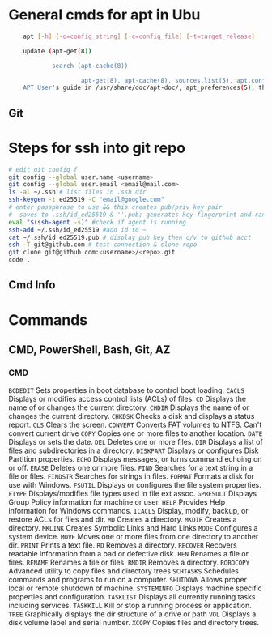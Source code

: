
# General cmds for apt in Ubu

```sh
    apt [-h] [-o=config_string] [-c=config_file] [-t=target_release]                       [-a=architecture] {list | search | show | update | install pkg[{=pkg_version_number | /target_release}]... | remove pkg...  | upgrade | full-upgrade | edit-sources | {-v --version} |{-h--help}}                                                         DESCRIPTION                                                                                          apt provides a high-level commandline interface for the package management                    system. It is intended as an end user interface and enables some options                      better suited for interactive usage by default compared to more                               specialized APT tools like apt-get(8) and apt-cache(8).                                                                                                                                     Much like apt itself, its manpage is intended as an end user interface and                    as such only mentions the most used commands and options partly to not                        duplicate information in multiple places and partly to avoid overwhelming                     readers with a cornucopia of options and details.    

    update (apt-get(8))                                                                               update is used to download package information from all configured                            sources. Other commands operate on this data to e.g. perform package                          upgrades or search in and display details about all packages available                        for installation.                                                                                                                                                                       upgrade (apt-get(8))                                                                              upgrade is used to install available upgrades of all packages                                 currently installed on the system from the sources configured via                             sources.list(5). New packages will be installed if required to satisfy                        dependencies, but existing packages will never be removed. If an                              upgrade for a package requires the removal of an installed package the                        upgrade for this package isn't performed.                                                                                                                                               full-upgrade (apt-get(8))                                                                         full-upgrade performs the function of upgrade but will remove                                 currently installed packages if this is needed to upgrade the system                          as a whole.                                                                                                                                                                             install, reinstall, remove, purge (apt-get(8))                                                    Performs the requested action on one or more packages specified via                           regex(7), glob(7) or exact match. The requested action can be                                 overridden for specific packages by appending a plus (+) to the                               package name to install this package or a minus (-) to remove it.                                                                                                                           A specific version of a package can be selected for installation by                           following the package name with an equals (=) and the version of the                          package to select. Alternatively the version from a specific release                          can be selected by following the package name with a forward slash (/)                        and codename (buster, bullseye, sid ...) or suite name (stable,                               testing, unstable). This will also select versions from this release                          for dependencies of this package if needed to satisfy the request.                                                                                                                          Removing a package removes all packaged data, but leaves usually small                        (modified) user configuration files behind, in case the remove was an                         accident. Just issuing an installation request for the accidentally                           removed package will restore its function as before in that case. On                          the other hand you can get rid of these leftovers by calling purge                            even on already removed packages. Note that this does not affect any                          data or configuration stored in your home directory.                                                                                                                                    autoremove (apt-get(8))                                                                           autoremove is used to remove packages that were automatically                                 installed to satisfy dependencies for other packages and are now no                           longer needed as dependencies changed or the package(s) needing them                          were removed in the meantime.                                                                                                                                                               You should check that the list does not include applications you have                         grown to like even though they were once installed just as a                                  dependency of another package. You can mark such a package as manually                        installed by using apt-mark(8). Packages which you have installed                             explicitly via install are also never proposed for automatic removal.                                                                                                                   satisfy (apt-get(8))                                                                              satisfy satisfies dependency strings, as used in Build-Depends. It                            also handles conflicts, by prefixing an argument with "Conflicts: ".                                                                                                                        Example: apt satisfy "foo, bar (>= 1.0)" "Conflicts: baz, fuzz"  

            search (apt-cache(8))                                                                             search can be used to search for the given regex(7) term(s) in the                            list of available packages and display matches. This can e.g. be                              useful if you are looking for packages having a specific feature. If                          you are looking for a package including a specific file try apt-                              file(1).                                                                                                                                                                                show (apt-cache(8))                                                                               Show information about the given package(s) including its                                     dependencies, installation and download size, sources the package is                          available from, the description of the packages content and much more.                        It can e.g. be helpful to look at this information before allowing                            apt(8) to remove a package or while searching for new packages to                             install.                                                                                                                                                                                list                                                                                              list is somewhat similar to dpkg-query --list in that it can display a                        list of packages satisfying certain criteria. It supports glob(7)                             patterns for matching package names as well as options to list                                installed (--installed), upgradeable (--upgradeable) or all available                         (--all-versions) versions.                                                                                                                                                              edit-sources (work-in-progress)                                                                   edit-sources lets you edit your sources.list(5) files in your                                 preferred text editor while also providing basic sanity checks. 

                    apt-get(8), apt-cache(8), sources.list(5), apt.conf(5), apt-config(8), The
    APT User's guide in /usr/share/doc/apt-doc/, apt_preferences(5), the APT Howto.
```

## Git

# Steps for ssh into git repo

```sh
# edit git config f
git config --global user.name <username>
git config --global user.email <email@mail.com>
ls -al ~/.ssh # list files in .ssh dir
ssh-keygen -t ed25519 -C "email@google.com"
# enter passphrase to use && this creates pub/priv key pair
#  saves to .ssh/id_ed25519 & ''.pub; generates key fingerprint and randomart image
eval "$(ssh-agent -s)" #check if agent is running
ssh-add ~/.ssh/id_ed25519 #add id to ~
cat ~/.ssh/id_ed25519.pub # display pub key then c/v to github acct
ssh -T git@github.com # test connection & clone repo
git clone git@github.com:<username>/<repo>.git
code .
```

## Cmd Info

# Commands

## CMD, PowerShell, Bash, Git, AZ

### CMD

`BCDEDIT`        Sets properties in boot database to control boot loading.
`CACLS`          Displays or modifies access control lists (ACLs) of files.
`CD`             Displays the name of or changes the current directory.
`CHDIR`          Displays the name of or changes the current directory.
`CHKDSK`         Checks a disk and displays a status report.
`CLS`            Clears the screen.
`CONVERT`        Converts FAT volumes to NTFS. Can't convert current drive
`COPY`           Copies one or more files to another location.
`DATE`           Displays or sets the date.
`DEL`            Deletes one or more files.
`DIR`            Displays a list of files and subdirectories in a directory.
`DISKPART`       Displays or configures Disk Partition properties.
`ECHO`           Displays messages, or turns command echoing on or off.
`ERASE`          Deletes one or more files.
`FIND`           Searches for a text string in a file or files.
`FINDSTR`        Searches for strings in files.
`FORMAT`         Formats a disk for use with Windows.
`FSUTIL`         Displays or configures the file system properties.
`FTYPE`          Displays/modifies file types used in file ext assoc.
`GPRESULT`       Displays Group Policy information for machine or user.
`HELP`           Provides Help information for Windows commands.
`ICACLS`         Display, modify, backup, or restore ACLs for files and dir.
`MD`             Creates a directory.
`MKDIR`          Creates a directory.
`MKLINK`         Creates Symbolic Links and Hard Links
`MODE`           Configures a system device.
`MOVE`           Moves one or more files from one directory to another dir.
`PRINT`          Prints a text file.
`RD`             Removes a directory.
`RECOVER`        Recovers readable information from a bad or defective disk.
`REN`            Renames a file or files.
`RENAME`         Renames a file or files.
`RMDIR`          Removes a directory.
`ROBOCOPY`       Advanced utility to copy files and directory trees
`SCHTASKS`       Schedules commands and programs to run on a computer.
`SHUTDOWN`       Allows proper local or remote shutdown of machine.
`SYSTEMINFO`     Displays machine specific properties and configuration.
`TASKLIST`       Displays all currently running tasks including services.
`TASKKILL`       Kill or stop a running process or application.
`TREE`           Graphically displays the dir structure of a drive or path
`VOL`            Displays a disk volume label and serial number.
`XCOPY`          Copies files and directory trees.
